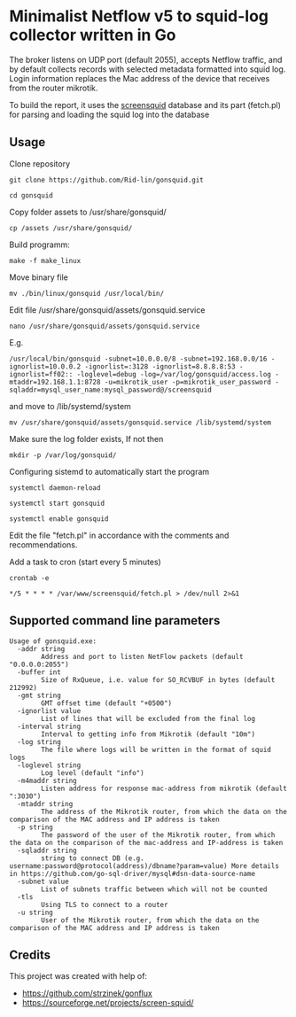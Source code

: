 # Minimalist Netflow v5 to squid-log collector written in Go

The broker listens on UDP port (default 2055), accepts Netflow traffic, and by default collects records with selected metadata formatted into squid log. Login information replaces the Mac address of the device that receives from the router mikrotik.

To build the report, it uses the [screensquid](https://sourceforge.net/projects/screen-squid/) database and its part (fetch.pl) for parsing and loading the squid log into the database

## Usage

Clone repository

`git clone https://github.com/Rid-lin/gonsquid.git`

`cd gonsquid`

Copy folder assets to /usr/share/gonsquid/

`cp /assets /usr/share/gonsquid/`

Build programm:

`make -f make_linux`

Move binary file

`mv ./bin/linux/gonsquid /usr/local/bin/`

Edit file /usr/share/gonsquid/assets/gonsquid.service

`nano /usr/share/gonsquid/assets/gonsquid.service`

E.g.

`/usr/local/bin/gonsquid -subnet=10.0.0.0/8 -subnet=192.168.0.0/16 -ignorlist=10.0.0.2 -ignorlist=:3128 -ignorlist=8.8.8.8:53 -ignorlist=ff02:: -loglevel=debug -log=/var/log/gonsquid/access.log -mtaddr=192.168.1.1:8728 -u=mikrotik_user -p=mikrotik_user_password -sqladdr=mysql_user_name:mysql_password@/screensquid`

and move to /lib/systemd/system

`mv /usr/share/gonsquid/assets/gonsquid.service /lib/systemd/system`

Make sure the log folder exists, If not then

`mkdir -p /var/log/gonsquid/`

Configuring sistemd to automatically start the program

`systemctl daemon-reload`

`systemctl start gonsquid`

`systemctl enable gonsquid`

Edit the file "fetch.pl" in accordance with the comments and recommendations.

Add a task to cron (start every 5 minutes)

`crontab -e`

`*/5 * * * * /var/www/screensquid/fetch.pl > /dev/null 2>&1`

## Supported command line parameters

```
Usage of gonsquid.exe:
  -addr string
        Address and port to listen NetFlow packets (default "0.0.0.0:2055")
  -buffer int
        Size of RxQueue, i.e. value for SO_RCVBUF in bytes (default 212992)
  -gmt string
        GMT offset time (default "+0500")
  -ignorlist value
        List of lines that will be excluded from the final log
  -interval string
        Interval to getting info from Mikrotik (default "10m")
  -log string
        The file where logs will be written in the format of squid logs
  -loglevel string
        Log level (default "info")
  -m4maddr string
        Listen address for response mac-address from mikrotik (default ":3030")
  -mtaddr string
        The address of the Mikrotik router, from which the data on the comparison of the MAC address and IP address is taken
  -p string
        The password of the user of the Mikrotik router, from which the data on the comparison of the mac-address and IP-address is taken
  -sqladdr string
        string to connect DB (e.g. username:password@protocol(address)/dbname?param=value) More details in https://github.com/go-sql-driver/mysql#dsn-data-source-name
  -subnet value
        List of subnets traffic between which will not be counted
  -tls
        Using TLS to connect to a router
  -u string
        User of the Mikrotik router, from which the data on the comparison of the MAC address and IP address is taken
```

## Credits

This project was created with help of:

* https://github.com/strzinek/gonflux
* https://sourceforge.net/projects/screen-squid/